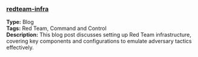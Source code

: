 ### [redteam-infra](https://blog.noodle.red/red-team-stuff/redteam-infra/)
**Type:** Blog  
**Tags:** Red Team, Command and Control  
**Description:** This blog post discusses setting up Red Team infrastructure, covering key components and configurations to emulate adversary tactics effectively.